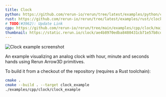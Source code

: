 ```yaml
---
title: Clock
python: https://github.com/rerun-io/rerun/tree/latest/examples/python/clock/main.py
rust: https://github.com/rerun-io/rerun/tree/latest/examples/rust/clock/src/main.rs
# TODO(#3962): Update Link
cpp: https://github.com/rerun-io/rerun/tree/main/examples/cpp/clock/main.cpp
thumbnail: https://static.rerun.io/clock/ae4b8970edba8480431cb71e57b8cddd9e1769c7/480w.png
---
```


<picture>
  <source media="(max-width: 480px)" srcset="https://static.rerun.io/clock/05e69dc20c9a28005f1ffe7f0f2ac9eeaa95ba3b/480w.png">
  <source media="(max-width: 768px)" srcset="https://static.rerun.io/clock/05e69dc20c9a28005f1ffe7f0f2ac9eeaa95ba3b/768w.png">
  <source media="(max-width: 1024px)" srcset="https://static.rerun.io/clock/05e69dc20c9a28005f1ffe7f0f2ac9eeaa95ba3b/1024w.png">
  <source media="(max-width: 1200px)" srcset="https://static.rerun.io/clock/05e69dc20c9a28005f1ffe7f0f2ac9eeaa95ba3b/1200w.png">
  <img src="https://static.rerun.io/clock/05e69dc20c9a28005f1ffe7f0f2ac9eeaa95ba3b/full.png" alt="Clock example screenshot">
</picture>

An example visualizing an analog clock with hour, minute and seconds hands using Rerun Arrow3D primitives.


To build it from a checkout of the repository (requires a Rust toolchain):
```bash
cmake .
cmake --build . --target clock_example
./examples/cpp/clock/clock_example
```
